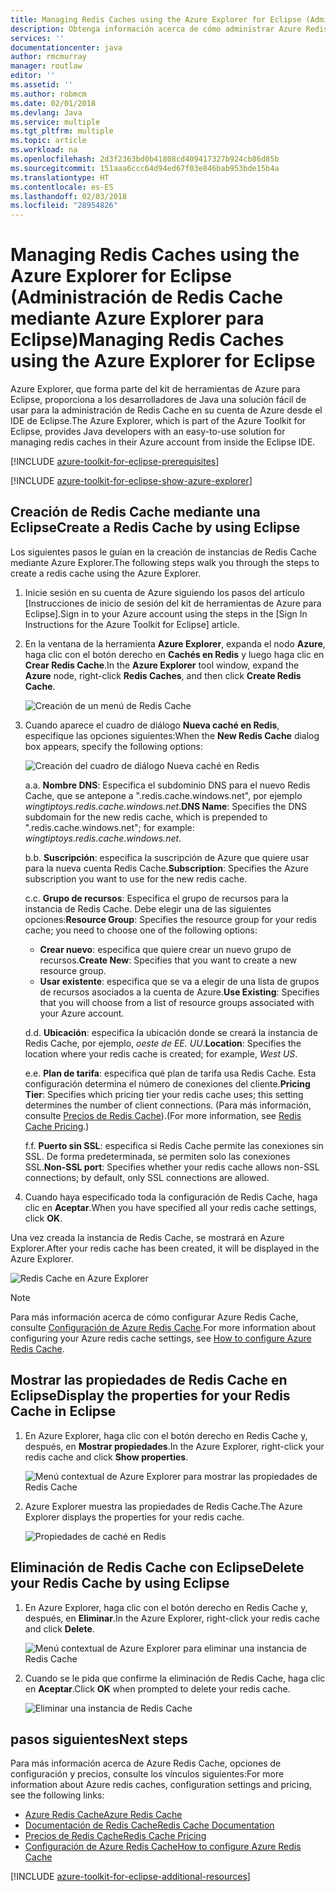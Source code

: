 ```yaml
---
title: Managing Redis Caches using the Azure Explorer for Eclipse (Administración de Redis Cache mediante Azure Explorer para Eclipse)
description: Obtenga información acerca de cómo administrar Azure Redis Cache mediante Azure Explorer para Eclipse.
services: ''
documentationcenter: java
author: rmcmurray
manager: routlaw
editor: ''
ms.assetid: ''
ms.author: robmcm
ms.date: 02/01/2018
ms.devlang: Java
ms.service: multiple
ms.tgt_pltfrm: multiple
ms.topic: article
ms.workload: na
ms.openlocfilehash: 2d3f2363bd0b41808cd409417327b924cb86d85b
ms.sourcegitcommit: 151aaa6ccc64d94ed67f03e846bab953bde15b4a
ms.translationtype: HT
ms.contentlocale: es-ES
ms.lasthandoff: 02/03/2018
ms.locfileid: "28954826"
---
```

# <a name="managing-redis-caches-using-the-azure-explorer-for-eclipse"></a><span data-ttu-id="0f09e-103">Managing Redis Caches using the Azure Explorer for Eclipse (Administración de Redis Cache mediante Azure Explorer para Eclipse)</span><span class="sxs-lookup"><span data-stu-id="0f09e-103">Managing Redis Caches using the Azure Explorer for Eclipse</span></span>

<span data-ttu-id="0f09e-104">Azure Explorer, que forma parte del kit de herramientas de Azure para Eclipse, proporciona a los desarrolladores de Java una solución fácil de usar para la administración de Redis Cache en su cuenta de Azure desde el IDE de Eclipse.</span><span class="sxs-lookup"><span data-stu-id="0f09e-104">The Azure Explorer, which is part of the Azure Toolkit for Eclipse, provides Java developers with an easy-to-use solution for managing redis caches in their Azure account from inside the Eclipse IDE.</span></span>

[!INCLUDE [azure-toolkit-for-eclipse-prerequisites](../includes/azure-toolkit-for-eclipse-prerequisites.md)]

[!INCLUDE [azure-toolkit-for-eclipse-show-azure-explorer](../includes/azure-toolkit-for-eclipse-show-azure-explorer.md)]

## <a name="create-a-redis-cache-by-using-eclipse"></a><span data-ttu-id="0f09e-105">Creación de Redis Cache mediante una Eclipse</span><span class="sxs-lookup"><span data-stu-id="0f09e-105">Create a Redis Cache by using Eclipse</span></span>

<span data-ttu-id="0f09e-106">Los siguientes pasos le guían en la creación de instancias de Redis Cache mediante Azure Explorer.</span><span class="sxs-lookup"><span data-stu-id="0f09e-106">The following steps walk you through the steps to create a redis cache using the Azure Explorer.</span></span>

1. <span data-ttu-id="0f09e-107">Inicie sesión en su cuenta de Azure siguiendo los pasos del artículo [Instrucciones de inicio de sesión del kit de herramientas de Azure para Eclipse].</span><span class="sxs-lookup"><span data-stu-id="0f09e-107">Sign in to your Azure account using the steps in the [Sign In Instructions for the Azure Toolkit for Eclipse] article.</span></span>

1. <span data-ttu-id="0f09e-108">En la ventana de la herramienta **Azure Explorer**, expanda el nodo **Azure**, haga clic con el botón derecho en **Cachés en Redis** y luego haga clic en **Crear Redis Cache**.</span><span class="sxs-lookup"><span data-stu-id="0f09e-108">In the **Azure Explorer** tool window, expand the **Azure** node, right-click **Redis Caches**, and then click **Create Redis Cache**.</span></span>

   ![Creación de un menú de Redis Cache][CR01]

1. <span data-ttu-id="0f09e-110">Cuando aparece el cuadro de diálogo **Nueva caché en Redis**, especifique las opciones siguientes:</span><span class="sxs-lookup"><span data-stu-id="0f09e-110">When the **New Redis Cache** dialog box appears, specify the following options:</span></span>

   ![Creación del cuadro de diálogo Nueva caché en Redis][CR02]

   <span data-ttu-id="0f09e-112">a.</span><span class="sxs-lookup"><span data-stu-id="0f09e-112">a.</span></span> <span data-ttu-id="0f09e-113">**Nombre DNS**: Especifica el subdominio DNS para el nuevo Redis Cache, que se antepone a ".redis.cache.windows.net", por ejemplo *wingtiptoys.redis.cache.windows.net*.</span><span class="sxs-lookup"><span data-stu-id="0f09e-113">**DNS Name**: Specifies the DNS subdomain for the new redis cache, which is prepended to ".redis.cache.windows.net"; for example: *wingtiptoys.redis.cache.windows.net*.</span></span>

   <span data-ttu-id="0f09e-114">b.</span><span class="sxs-lookup"><span data-stu-id="0f09e-114">b.</span></span> <span data-ttu-id="0f09e-115">**Suscripción**: especifica la suscripción de Azure que quiere usar para la nueva cuenta Redis Cache.</span><span class="sxs-lookup"><span data-stu-id="0f09e-115">**Subscription**: Specifies the Azure subscription you want to use for the new redis cache.</span></span>

   <span data-ttu-id="0f09e-116">c.</span><span class="sxs-lookup"><span data-stu-id="0f09e-116">c.</span></span> <span data-ttu-id="0f09e-117">**Grupo de recursos**: Especifica el grupo de recursos para la instancia de Redis Cache. Debe elegir una de las siguientes opciones:</span><span class="sxs-lookup"><span data-stu-id="0f09e-117">**Resource Group**: Specifies the resource group for your redis cache; you need to choose one of the following options:</span></span>
      * <span data-ttu-id="0f09e-118">**Crear nuevo**: especifica que quiere crear un nuevo grupo de recursos.</span><span class="sxs-lookup"><span data-stu-id="0f09e-118">**Create New**: Specifies that you want to create a new resource group.</span></span>
      * <span data-ttu-id="0f09e-119">**Usar existente**: especifica que se va a elegir de una lista de grupos de recursos asociados a la cuenta de Azure.</span><span class="sxs-lookup"><span data-stu-id="0f09e-119">**Use Existing**: Specifies that you will choose from a list of resource groups associated with your Azure account.</span></span>

   <span data-ttu-id="0f09e-120">d.</span><span class="sxs-lookup"><span data-stu-id="0f09e-120">d.</span></span> <span data-ttu-id="0f09e-121">**Ubicación**: especifica la ubicación donde se creará la instancia de Redis Cache, por ejemplo, *oeste de EE. UU*.</span><span class="sxs-lookup"><span data-stu-id="0f09e-121">**Location**: Specifies the location where your redis cache is created; for example, *West US*.</span></span>

   <span data-ttu-id="0f09e-122">e.</span><span class="sxs-lookup"><span data-stu-id="0f09e-122">e.</span></span> <span data-ttu-id="0f09e-123">**Plan de tarifa**: especifica qué plan de tarifa usa Redis Cache. Esta configuración determina el número de conexiones del cliente.</span><span class="sxs-lookup"><span data-stu-id="0f09e-123">**Pricing Tier**: Specifies which pricing tier your redis cache uses; this setting determines the number of client connections.</span></span> <span data-ttu-id="0f09e-124">(Para más información, consulte [Precios de Redis Cache]).</span><span class="sxs-lookup"><span data-stu-id="0f09e-124">(For more information, see [Redis Cache Pricing].)</span></span>

   <span data-ttu-id="0f09e-125">f.</span><span class="sxs-lookup"><span data-stu-id="0f09e-125">f.</span></span> <span data-ttu-id="0f09e-126">**Puerto sin SSL**: especifica si Redis Cache permite las conexiones sin SSL. De forma predeterminada, se permiten solo las conexiones SSL.</span><span class="sxs-lookup"><span data-stu-id="0f09e-126">**Non-SSL port**: Specifies whether your redis cache allows non-SSL connections; by default, only SSL connections are allowed.</span></span>

1. <span data-ttu-id="0f09e-127">Cuando haya especificado toda la configuración de Redis Cache, haga clic en **Aceptar**.</span><span class="sxs-lookup"><span data-stu-id="0f09e-127">When you have specified all your redis cache settings, click **OK**.</span></span>

<span data-ttu-id="0f09e-128">Una vez creada la instancia de Redis Cache, se mostrará en Azure Explorer.</span><span class="sxs-lookup"><span data-stu-id="0f09e-128">After your redis cache has been created, it will be displayed in the Azure Explorer.</span></span>

   ![Redis Cache en Azure Explorer][CR03]

> [!NOTE]
>
> <span data-ttu-id="0f09e-130">Para más información acerca de cómo configurar Azure Redis Cache, consulte [Configuración de Azure Redis Cache].</span><span class="sxs-lookup"><span data-stu-id="0f09e-130">For more information about configuring your Azure redis cache settings, see [How to configure Azure Redis Cache].</span></span>
>

## <a name="display-the-properties-for-your-redis-cache-in-eclipse"></a><span data-ttu-id="0f09e-131">Mostrar las propiedades de Redis Cache en Eclipse</span><span class="sxs-lookup"><span data-stu-id="0f09e-131">Display the properties for your Redis Cache in Eclipse</span></span>

1. <span data-ttu-id="0f09e-132">En Azure Explorer, haga clic con el botón derecho en Redis Cache y, después, en **Mostrar propiedades**.</span><span class="sxs-lookup"><span data-stu-id="0f09e-132">In the Azure Explorer, right-click your redis cache and click **Show properties**.</span></span>

   ![Menú contextual de Azure Explorer para mostrar las propiedades de Redis Cache][SP01]

1. <span data-ttu-id="0f09e-134">Azure Explorer muestra las propiedades de Redis Cache.</span><span class="sxs-lookup"><span data-stu-id="0f09e-134">The Azure Explorer displays the properties for your redis cache.</span></span>

   ![Propiedades de caché en Redis][SP02]

## <a name="delete-your-redis-cache-by-using-eclipse"></a><span data-ttu-id="0f09e-136">Eliminación de Redis Cache con Eclipse</span><span class="sxs-lookup"><span data-stu-id="0f09e-136">Delete your Redis Cache by using Eclipse</span></span>

1. <span data-ttu-id="0f09e-137">En Azure Explorer, haga clic con el botón derecho en Redis Cache y, después, en **Eliminar**.</span><span class="sxs-lookup"><span data-stu-id="0f09e-137">In the Azure Explorer, right-click your redis cache and click **Delete**.</span></span>

   ![Menú contextual de Azure Explorer para eliminar una instancia de Redis Cache][DE01]

1. <span data-ttu-id="0f09e-139">Cuando se le pida que confirme la eliminación de Redis Cache, haga clic en **Aceptar**.</span><span class="sxs-lookup"><span data-stu-id="0f09e-139">Click **OK** when prompted to delete your redis cache.</span></span>

   ![Eliminar una instancia de Redis Cache][DE02]

## <a name="next-steps"></a><span data-ttu-id="0f09e-141">pasos siguientes</span><span class="sxs-lookup"><span data-stu-id="0f09e-141">Next steps</span></span>

<span data-ttu-id="0f09e-142">Para más información acerca de Azure Redis Cache, opciones de configuración y precios, consulte los vínculos siguientes:</span><span class="sxs-lookup"><span data-stu-id="0f09e-142">For more information about Azure redis caches, configuration settings and pricing, see the following links:</span></span>

* <span data-ttu-id="0f09e-143">[Azure Redis Cache]</span><span class="sxs-lookup"><span data-stu-id="0f09e-143">[Azure Redis Cache]</span></span>
* <span data-ttu-id="0f09e-144">[Documentación de Redis Cache]</span><span class="sxs-lookup"><span data-stu-id="0f09e-144">[Redis Cache Documentation]</span></span>
* <span data-ttu-id="0f09e-145">[Precios de Redis Cache]</span><span class="sxs-lookup"><span data-stu-id="0f09e-145">[Redis Cache Pricing]</span></span>
* <span data-ttu-id="0f09e-146">[Configuración de Azure Redis Cache]</span><span class="sxs-lookup"><span data-stu-id="0f09e-146">[How to configure Azure Redis Cache]</span></span>

[!INCLUDE [azure-toolkit-for-eclipse-additional-resources](../includes/azure-toolkit-for-eclipse-additional-resources.md)]

<!-- URL List -->

[Precios de Redis Cache]: https://azure.microsoft.com/pricing/details/cache/
[Redis Cache Pricing]: https://azure.microsoft.com/pricing/details/cache/
[Azure Redis Cache]: https://azure.microsoft.com/services/cache/
[Documentación de Redis Cache]: /azure/redis-cache/
[Redis Cache Documentation]: /azure/redis-cache/
[Configuración de Azure Redis Cache]: /azure/redis-cache/cache-configure
[How to configure Azure Redis Cache]: /azure/redis-cache/cache-configure

<!-- IMG List -->

[CR01]: media/azure-toolkit-for-eclipse-managing-redis-caches-using-azure-explorer/CR01.png
[CR02]: media/azure-toolkit-for-eclipse-managing-redis-caches-using-azure-explorer/CR02.png
[CR03]: media/azure-toolkit-for-eclipse-managing-redis-caches-using-azure-explorer/CR03.png

[SP01]: media/azure-toolkit-for-eclipse-managing-redis-caches-using-azure-explorer/SP01.png
[SP02]: media/azure-toolkit-for-eclipse-managing-redis-caches-using-azure-explorer/SP02.png

[DE01]: media/azure-toolkit-for-eclipse-managing-redis-caches-using-azure-explorer/DE01.png
[DE02]: media/azure-toolkit-for-eclipse-managing-redis-caches-using-azure-explorer/DE02.png
